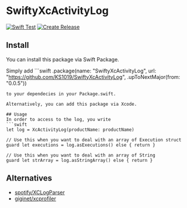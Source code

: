 # SwiftyXcActivityLog
[![Swift Test](https://github.com/KS1019/SwiftyXcActivityLog/actions/workflows/swift.yml/badge.svg)](https://github.com/KS1019/SwiftyXcActivityLog/actions/workflows/swift.yml)
[![Create Release](https://github.com/KS1019/SwiftyXcActivityLog/actions/workflows/main.yml/badge.svg)](https://github.com/KS1019/SwiftyXcActivityLog/actions/workflows/main.yml)

## Install
You can install this package via Swift Package. 

Simply add ```swift 
.package(name: "SwiftyXcActivityLog", url: "https://github.com/KS1019/SwiftyXcActivityLog", .upToNextMajor(from: "0.0.5"))
```
to your dependecies in your Package.swift.

Alternatively, you can add this package via Xcode.

## Usage
In order to access to the log, you write
```swift
let log = XcActivityLog(productName: productName)

// Use this when you want to deal with an array of Execution struct
guard let executions = log.asExecutions() else { return } 

// Use this when you want to deal with an array of String
guard let strArray = log.asStringArray() else { return }
```

## Alternatives
- [spotify/XCLogParser](https://github.com/spotify/XCLogParser)
- [giginet/xcprofiler](https://github.com/giginet/xcprofiler)
